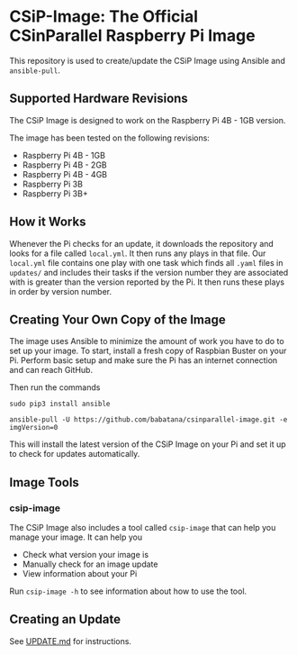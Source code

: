 # CSiP-Image: The Official CSinParallel Raspberry Pi Image

This repository is used to create/update the CSiP Image using Ansible and `ansible-pull`. 


## Supported Hardware Revisions

The CSiP Image is designed to work on the Raspberry Pi 4B - 1GB version.

The image has been tested on the following revisions:
- Raspberry Pi 4B - 1GB
- Raspberry Pi 4B - 2GB
- Raspberry Pi 4B - 4GB
- Raspberry Pi 3B
- Raspberry Pi 3B+


## How it Works

Whenever the Pi checks for an update, it downloads the repository and looks for a file called `local.yml`.
It then runs any plays in that file.
Our `local.yml` file contains one play with one task which finds all `.yaml` files in `updates/` and includes their tasks if the version number they are associated with is greater than the version reported by the Pi.
It then runs these plays in order by version number.


## Creating Your Own Copy of the Image

The image uses Ansible to minimize the amount of work you have to do to set up your image.
To start, install a fresh copy of Raspbian Buster on your Pi.
Perform basic setup and make sure the Pi has an internet connection and can reach GitHub.

Then run the commands
```
sudo pip3 install ansible

ansible-pull -U https://github.com/babatana/csinparallel-image.git -e imgVersion=0
```
This will install the latest version of the CSiP Image on your Pi and set it up to check for updates automatically.


## Image Tools

### csip-image

The CSiP Image also includes a tool called `csip-image` that can help you manage your image.
It can help you
- Check what version your image is
- Manually check for an image update
- View information about your Pi

Run `csip-image -h` to see information about how to use the tool.


## Creating an Update

See [UPDATE.md](UPDATE.md) for instructions.
